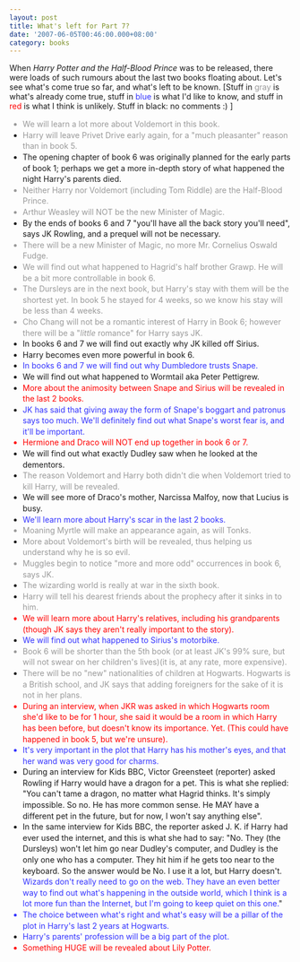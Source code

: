 ```yaml
---
layout: post
title: What's left for Part 7?
date: '2007-06-05T00:46:00.000+08:00'
category: books
---
```


When <span style="font-style: italic;">Harry Potter and the Half-Blood Prince</span> was to be released, there were loads of such rumours about the last two books floating about. Let's see what's come true so far, and what's left to be known. [Stuff in <span style="color: rgb(153, 153, 153);">gray </span>is what's already come true, stuff in <span style="color: rgb(51, 51, 255);">blue </span>is what I'd like to know, and stuff in <span style="color: rgb(255, 0, 0);">red </span>is what I think is unlikely. Stuff in black: no comments :) ]

<ul style="line-height: 1.4em;">
	<li style="color: rgb(153, 153, 153);">We will learn a lot more about Voldemort in this book.</li>
	<li><span style="color: rgb(153, 153, 153);" id="st" name="st" class="st0">Harry</span><span style="color: rgb(153, 153, 153);"> will leave Privet Drive early again, for a "much pleasanter" reason than in book 5.</span> </li>
	<li>The opening chapter of book 6 was originally planned for the early parts of book 1; perhaps we get a more in-depth story of what happened the night <span id="st" name="st" class="st0">Harry</span>'s parents died. </li>
	<li style="color: rgb(153, 153, 153);">Neither <span id="st" name="st" class="st0">Harry</span> nor Voldemort (including Tom Riddle) are the Half-Blood Prince.</li>
	<li style="color: rgb(153, 153, 153);">Arthur Weasley will NOT be the new Minister of Magic.</li>
	<li>By the ends of books 6 and 7 "you'll have all the back story you'll need", says JK Rowling, and a prequel will not be necessary.</li>
	<li style="color: rgb(153, 153, 153);">There will be a new Minister of Magic, no more Mr. Cornelius Oswald Fudge.</li>
	<li><span style="color: rgb(153, 153, 153);">We will find out what happened to Hagrid's half brother Grawp. He will be a bit more controllable in book 6.</span> </li>
	<li style="color: rgb(153, 153, 153);"> The Dursleys are in the next book, but <span id="st" name="st" class="st0">Harry</span>'s stay with them will be the shortest yet. In book 5 he stayed for 4 weeks, so we know his stay will be less than 4 weeks.</li>
	<li style="color: rgb(153, 153, 153);">Cho Chang will not be a romantic interest of <span id="st" name="st" class="st0">Harry</span> in Book 6; however there will be a "<span style="font-style: italic;">little</span> romance" for <span id="st" name="st" class="st0">Harry</span> says JK.</li>
	<li>In books 6 and 7 we will find out exactly why JK killed off Sirius.</li>
	<li> <span id="st" name="st" class="st0">Harry</span> becomes even more powerful in book 6.<br /></li>
	<li><span style="color: rgb(51, 51, 255);"> In books 6 and 7 we will find out why Dumbledore trusts Snape.</span> </li>
	<li>We will find out what happened to Wormtail aka Peter Pettigrew.</li>
	<li><span style="color: rgb(255, 0, 0);">More about the animosity between Snape and Sirius will be revealed in the last 2 books.</span> </li>
	<li><span style="color: rgb(51, 51, 255);"> JK has said that giving away the form of Snape's boggart and patronus says too much.</span> <span style="color: rgb(51, 51, 255);">We'll definitely find out what Snape's worst fear is, and it'll be important.</span> </li>
	<li style="color: rgb(255, 0, 0);">Hermione and Draco will NOT end up together in book 6 or 7.</li>
	<li> We will find out what exactly Dudley saw when he looked at the dementors.</li>
	<li><span style="color: rgb(153, 153, 153);">The reason Voldemort and </span><span style="color: rgb(153, 153, 153);" id="st" name="st" class="st0">Harry</span><span style="color: rgb(153, 153, 153);"> both didn't die when Voldemort tried to kill </span><span style="color: rgb(153, 153, 153);" id="st" name="st" class="st0">Harry</span><span style="color: rgb(153, 153, 153);">, will be revealed.</span> </li>
	<li> We will see more of Draco's mother, Narcissa Malfoy, now that Lucius is busy. </li>
	<li><span style="color: rgb(51, 51, 255);">We'll learn more about </span><span style="color: rgb(51, 51, 255);" id="st" name="st" class="st0">Harry</span><span style="color: rgb(51, 51, 255);">'s scar in the last 2 books.</span> </li>
	<li style="color: rgb(153, 153, 153);">Moaning Myrtle will make an appearance again, as will Tonks.</li>
	<li><span style="color: rgb(153, 153, 153);"> More about Voldemort's birth will be revealed, thus helping us understand why he is so evil.</span> </li>
	<li style="color: rgb(153, 153, 153);"> Muggles begin to notice "more and more odd" occurrences in book 6, says JK.</li>
	<li><span style="color: rgb(153, 153, 153);">The wizarding world is really at war in the sixth book.</span> </li>
	<li> <span style="color: rgb(153, 153, 153);" id="st" name="st" class="st0">Harry</span><span style="color: rgb(153, 153, 153);"> will tell his dearest friends about the prophecy after it sinks in to him.</span> </li>
	<li style="color: rgb(255, 0, 0);">We will learn more about <span id="st" name="st" class="st0">Harry</span>'s relatives, including his grandparents (though JK says they aren't really important to the story).</li>
	<li><span style="color: rgb(51, 51, 255);">We will find out what happened to Sirius's motorbike.</span> </li>
	<li style="color: rgb(153, 153, 153);">Book 6 will be shorter than the 5th book (or at least JK's 99% sure, but will not swear on her children's lives)(it is, at any rate, more expensive).</li>
	<li><span style="color: rgb(153, 153, 153);">There will be no "new" nationalities of children at Hogwarts. Hogwarts is a British school, and JK says that adding foreigners for the sake of it is not in her plans.</span> </li>
	<li style="color: rgb(255, 0, 0);">During an interview, when JKR was asked in which Hogwarts room she'd like to be for 1 hour, she said it would be a room in which <span id="st" name="st" class="st0">Harry</span> has been before, but doesn't know its importance. Yet. (This could have happened in book 5, but we're unsure).</li>
	<li style="color: rgb(51, 51, 255);">It's very important in the plot that <span id="st" name="st" class="st0">Harry</span> has his mother's eyes, and that her wand was very good for charms.</li>
	<li>During an interview for Kids BBC, Victor Greensteet (reporter) asked Rowling if <span id="st" name="st" class="st0">Harry</span> would have a dragon for a pet. This is what she replied: "You can't tame a dragon, no matter what Hagrid thinks. It's simply impossible. So no. He has more common sense. He MAY have a different pet in the future, but for now, I won't say anything else".<br /></li>
	<li> In the same interview for Kids BBC, the reporter asked J. K. if <span id="st" name="st" class="st0">Harry</span> had ever used the internet, and this is what she had to say: "No. They (the Dursleys) won't let him go near Dudley's computer, and Dudley is the only one who has a computer. They hit him if he gets too near to the keyboard. So the answer would be No. I use it a lot, but <span id="st" name="st" class="st0">Harry</span> doesn't. <span style="color: rgb(51, 51, 255);">Wizards don't really need to go on the web. They have an even better way to find out what's happening in the outside world, which I think is a lot more fun than the Internet, but I'm going to keep quiet on this one.</span>" </li>
	<li style="color: rgb(51, 51, 255);">The choice between what's right and what's easy will be a pillar of the plot in <span id="st" name="st" class="st0">Harry</span>'s last 2 years at Hogwarts.</li>
	<li> <span style="color: rgb(51, 51, 255);" id="st" name="st" class="st0">Harry</span><span style="color: rgb(51, 51, 255);">'s parents' profession will be a big part of the plot.</span> </li>
	<li style="color: rgb(255, 0, 0);">Something HUGE will be revealed about Lily Potter.</li>
</ul>
